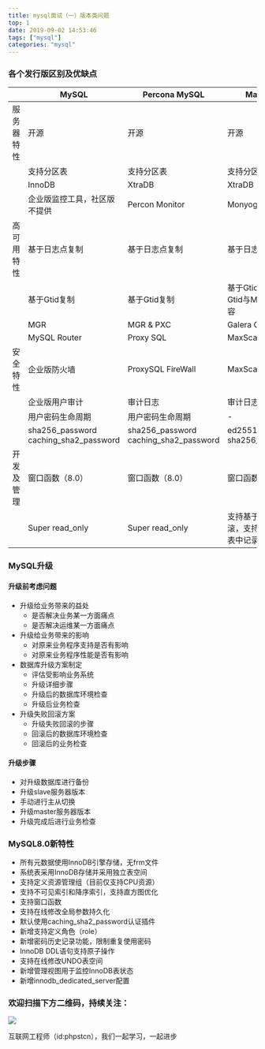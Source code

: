 ```yaml
---
title: mysql面试（一）版本类问题
top: 1
date: 2019-09-02 14:53:46
tags: ["mysql"]
categories: "mysql"
---
```


### 各个发行版区别及优缺点

||MySQL|Percona MySQL|MariaDB|
|---|--- |---|---|
|服务器特性|开源 |开源|开源|
||支持分区表 |支持分区表|支持分区表|
||InnoDB |XtraDB|XtraDB|
||企业版监控工具，社区版不提供 |Percon Monitor|Monyog|
|高可用特性|基于日志点复制 |基于日志点复制|基于日志点复制|
||基于Gtid复制 |基于Gtid复制|基于Gtid复制，但Gtid与MySQL不兼容|
||MGR |MGR & PXC|Galera Cluster|
||MySQL Router|Proxy SQL|MaxScale|
|安全特性|企业版防火墙 |ProxySQL FireWall|MaxScale FireWall|
||企业版用户审计 |审计日志|审计日志|
||用户密码生命周期 |用户密码生命周期|-|
||sha256_password caching_sha2_password |sha256_password caching_sha2_password |ed25519 sha256_password|
|开发及管理|窗口函数（8.0） |窗口函数（8.0）|窗口函数（10.2）|
||Super read_only |Super read_only|支持基于日志回滚，支持修改日志表中记录|

### MySQL升级

#### 升级前考虑问题

* 升级给业务带来的益处 
  + 是否解决业务某一方面痛点
  + 是否解决运维某一方面痛点
* 升级给业务带来的影响 
  + 对原来业务程序支持是否有影响
  + 对原来业务程序性能是否有影响
* 数据库升级方案制定 
  + 评估受影响业务系统
  + 升级详细步骤
  + 升级后的数据库环境检查
  + 升级后业务检查
* 升级失败回滚方案
  + 升级失败回滚的步骤
  + 回滚后的数据库环境检查
  + 回滚后的业务检查

#### 升级步骤

* 对升级数据库进行备份
* 升级slave服务器版本
* 手动进行主从切换
* 升级master服务器版本
* 升级完成后进行业务检查

### MySQL8.0新特性

* 所有元数据使用InnoDB引擎存储，无frm文件
* 系统表采用InnoDB存储并采用独立表空间
* 支持定义资源管理组（目前仅支持CPU资源）
* 支持不可见索引和降序索引，支持直方图优化
* 支持窗口函数
* 支持在线修改全局参数持久化
* 默认使用caching_sha2_password认证插件
* 新增支持定义角色（role）
* 新增密码历史记录功能，限制重复使用密码
* InnoDB DDL语句支持原子操作
* 支持在线修改UNDO表空间
* 新增管理视图用于监控InnoDB表状态
* 新增innodb_dedicated_server配置 

### 欢迎扫描下方二维码，持续关注：
![](http://ww1.sinaimg.cn/large/a616b9a4gy1g4xzv954a4j20760763yo.jpg)

互联网工程师（id:phpstcn），我们一起学习，一起进步